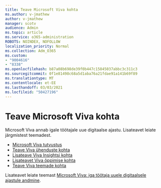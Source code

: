 ```yaml
---
title: Teave Microsoft Viva kohta
ms.author: v-jmathew
author: v-jmathew
manager: scotv
audience: Admin
ms.topic: article
ms.service: o365-administration
ROBOTS: NOINDEX, NOFOLLOW
localization_priority: Normal
ms.collection: Adm_O365
ms.custom:
- "9004616"
- "8338"
ms.openlocfilehash: b87a08b698de39f0b447c15845037abbc3c311c3
ms.sourcegitcommit: 0f1e81498c68a5d1aba76a21fdae91a141b69f89
ms.translationtype: MT
ms.contentlocale: et-EE
ms.lasthandoff: 03/03/2021
ms.locfileid: "50427196"
---
```

# <a name="learn-about-microsoft-viva"></a>Teave Microsoft Viva kohta

Microsoft Viva annab igale töötajale uue digitaalse ajastu. Lisateavet leiate järgmistest teemadest.

- [Microsoft Viva tutvustus](https://www.microsoft.com/microsoft-viva/overview)
- [Teave Viva ühenduste kohta](https://aka.ms/VivaConnectionsBlog/)
- [Lisateave Viva Insightsi kohta](https://aka.ms/VivaInsightsBlog)
- [Lisateavet Viva õppimise kohta](https://aka.ms/VivaLearningBlog)
- [Teave Viva teemade kohta](https://aka.ms/viva/topics/blog)

Lisateavet leiate teemast [Microsoft Viva: iga töötaja uuele digitaalsele ajastule andmine](https://www.microsoft.com/microsoft-365/blog/2021/02/04/microsoft-viva-empowering-every-employee-for-the-new-digital-age/).

